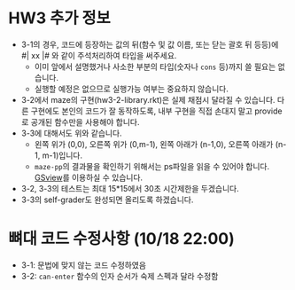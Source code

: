 # HW3 추가 정보 #
- 3-1의 경우, 코드에 등장하는 값의 뒤(함수 및 값 이름, 또는 닫는 괄호 뒤 등등)에 #| xx |# 와 같이 주석처리하여 타입을 써주세요.
  + 이미 앞에서 설명했거나 사소한 부분의 타입(숫자나 `cons` 등)까지 쓸 필요는 없습니다.
  + 실행할 예정은 없으므로 실행가능 여부는 중요하지 않습니다.
- 3-2에서 maze의 구현(hw3-2-library.rkt)은 실제 채점시 달라질 수 있습니다. 다른 구현에도 본인의 코드가 잘 동작하도록, 내부 구현을 직접 손대지 말고 provide로 공개된 함수만을 사용해야 합니다.
- 3-3에 대해서도 위와 같습니다.
  + 왼쪽 위가 (0,0), 오른쪽 위가 (0,m-1), 왼쪽 아래가 (n-1,0), 오른쪽 아래가 (n-1, m-1)입니다.
  + `maze-pp`의 결과물을 확인하기 위해서는 ps파일을 읽을 수 있어야 합니다. [GSview](http://pages.cs.wisc.edu/~ghost/gsview/)를 이용하실 수 있습니다.
- 3-2, 3-3의 테스트는 최대 15*15에서 30초 시간제한을 두겠습니다.
- 3-3의 self-grader도 완성되면 올리도록 하겠습니다.

# 뼈대 코드 수정사항 (10/18 22:00) #
- 3-1: 문법에 맞지 않는 코드 수정하였음
- 3-2: `can-enter` 함수의 인자 순서가 숙제 스펙과 달라 수정함

